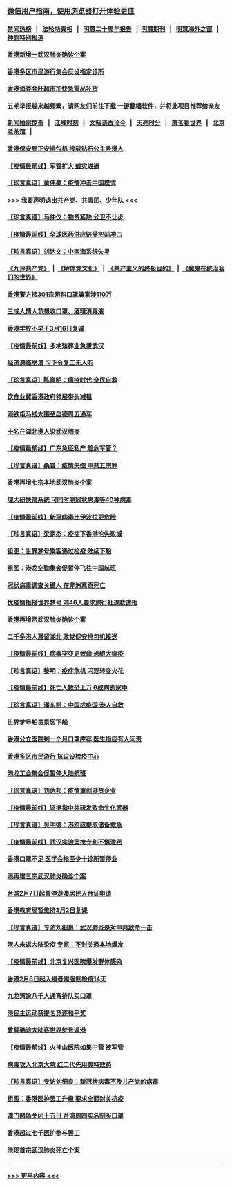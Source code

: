 ### [微信用户指南，使用浏览器打开体验更佳](https://github.com/gfw-breaker/banned-news1/blob/master/indexes/wechat-guide.md?t=0)
#### [禁闻热榜](热点新闻.md?t=0)  &nbsp;&nbsp;|&nbsp;&nbsp; [法轮功真相](https://github.com/gfw-breaker/truth/blob/master/README.md?t=0) &nbsp;&nbsp;|&nbsp;&nbsp; [明慧二十周年报告](https://github.com/gfw-breaker/mh-reports/blob/master/README.md?t=0) &nbsp;&nbsp;|&nbsp;&nbsp;[明慧期刊](https://github.com/gfw-breaker/mh-qikan) &nbsp;&nbsp;|&nbsp;&nbsp; [明慧海外之窗](https://github.com/gfw-breaker/mh-news/blob/master/README.md?t=0) &nbsp;&nbsp;|&nbsp;&nbsp; [神韵特别报道](https://github.com/gfw-breaker/mh-news/blob/master/shenyun.md?t=0)
#### [香港新增一武汉肺炎确诊个案](../pages/nsc415/n11874044.md?t=02171202) 
#### [香港多区市民游行集会反设指定诊所](../pages/nsc415/n11874017.md?t=02171202) 
#### [香港消委会吁超市加快急需品补货](../pages/nsc415/n11874003.md?t=02171202) 
#### 五毛举报越来越频繁，请网友们前往下载 [一键翻墙软件](https://github.com/gfw-breaker/ssr-accounts)，并将此项目推荐给亲友
#### [新闻拍案惊奇](https://github.com/gfw-breaker/banned-news1/blob/master/pages/link4.md) &nbsp;&nbsp;|&nbsp;&nbsp; [江峰时刻](https://github.com/gfw-breaker/banned-news1/blob/master/pages/link4.md) &nbsp;&nbsp;|&nbsp;&nbsp; [文昭谈古论今](https://github.com/gfw-breaker/banned-news1/blob/master/pages/link4.md) &nbsp;&nbsp;|&nbsp;&nbsp; [天亮时分](https://github.com/gfw-breaker/banned-news1/blob/master/pages/link4.md) &nbsp;&nbsp;|&nbsp;&nbsp; [萧茗看世界](https://github.com/gfw-breaker/banned-news1/blob/master/pages/link4.md) &nbsp;&nbsp;|&nbsp;&nbsp; [北京老茶馆](https://github.com/gfw-breaker/banned-news1/blob/master/pages/link4.md) &nbsp;&nbsp;|&nbsp;&nbsp; 
#### [香港保安局正安排包机 接载钻石公主号港人](../pages/nsc415/n11873932.md?t=02171202) 
#### [【疫情最前线】军管扩大 蝗灾进逼](../pages/nsc415/n11873780.md?t=02171202) 
#### [【珍言真语】黄伟豪：疫情冲击中国模式](../pages/nsc415/n11873482.md?t=02171202) 
#### [>>> 我要声明退出共产党、共青团、少年队 <<<](https://github.com/begood0513/goodnews/blob/master/quit/letter.md) 
#### [【珍言真语】马仲仪：物资紧缺 公卫不让步](../pages/nsc415/n11872315.md?t=02171202) 
#### [【疫情最前线】全球医药供应链受空前冲击](../pages/nsc415/n11869614.md?t=02171202) 
#### [【珍言真语】刘达文：中南海系统失灵](../pages/nsc415/n11869465.md?t=02171202) 
#### [《九评共产党》](https://github.com/begood0513/9ping.md/blob/master/README.md) &nbsp;|&nbsp; [《解体党文化》](../../../../jtdwh.md/blob/master/README.md)  &nbsp;|&nbsp; [《共产主义的终极目的》](../../../../gczydzjmd.md/blob/master/README.md) &nbsp;|&nbsp; [《魔鬼在统治我们的世界》](../../../../mgztzwmdsj.md/blob/master/README.md) 
#### [香港警方接301宗网购口罩骗案涉110万](../pages/nsc415/n11867572.md?t=02171202) 
#### [三成人情人节想收口罩、酒精消毒液](../pages/nsc415/n11867523.md?t=02171202) 
#### [香港学校不早于3月16日复课](../pages/nsc415/n11867498.md?t=02171202) 
#### [【疫情最前线】多地殡葬业急援武汉](../pages/nsc415/n11866914.md?t=02171202) 
#### [经济濒临崩溃 习下令复工无人听](../pages/nsc415/n11867269.md?t=02171202) 
#### [【珍言真语】陈竟明：瘟疫时代 全民自救](../pages/nsc415/n11866765.md?t=02171202) 
#### [饮食业冀香港政府领展带头减租](../pages/nsc415/n11864876.md?t=02171202) 
#### [港铁屯马线大围至启德周五通车](../pages/nsc415/n11864842.md?t=02171202) 
#### [十名在湖北港人染武汉肺炎](../pages/nsc415/n11864807.md?t=02171202) 
#### [【疫情最前线】广东急征私产 趁危军管？](../pages/nsc415/n11864205.md?t=02171202) 
#### [【珍言真语】桑普：疫情失控 中共五宗罪](../pages/nsc415/n11864157.md?t=02171202) 
#### [香港再增七宗本地武汉肺炎个案](../pages/nsc415/n11862405.md?t=02171202) 
#### [理大研快筛系统 可同时测冠状病毒等40种病毒](../pages/nsc415/n11862376.md?t=02171202) 
#### [【疫情最前线】新冠病毒比伊波拉更危险](../pages/nsc415/n11862199.md?t=02171202) 
#### [【珍言真语】梁家杰：疫症下香港沦失败城](../pages/nsc415/n11861588.md?t=02171202) 
#### [组图：世界梦号乘客通过检疫 陆续下船](../pages/nsc415/n11858302.md?t=02171202) 
#### [组图：港龙空勤集会促暂停飞往中国航班](../pages/nsc415/n11858190.md?t=02171202) 
#### [冠状病毒调查关键人 在非洲离奇死亡](../pages/nsc415/n11859798.md?t=02171202) 
#### [忧疫情拒搭世界梦号 港46人要求旅行社退款遭拒](../pages/nsc415/n11859849.md?t=02171202) 
#### [香港再增两武汉肺炎确诊个案](../pages/nsc415/n11859833.md?t=02171202) 
#### [二千多港人滞留湖北 政党促安排包机接送](../pages/nsc415/n11859831.md?t=02171202) 
#### [【疫情最前线】病毒突变更致命 恐酿大瘟疫](../pages/nsc415/n11859604.md?t=02171202) 
#### [【珍言真语】黎明：疫症危机 闪现转变火花](../pages/nsc415/n11859199.md?t=02171202) 
#### [【疫情最前线】死亡人数恐上万 6成病逝家中](../pages/nsc415/n11856687.md?t=02171202) 
#### [【珍言真语】潘东凯：中国成疫国 港人自救](../pages/nsc415/n11856962.md?t=02171202) 
#### [世界梦号船员乘客下船](../pages/nsc415/n11856883.md?t=02171202) 
#### [香港公立医院剩一个月口罩库存 医生指应有人问责](../pages/nsc415/n11856875.md?t=02171202) 
#### [香港多区市民游行 抗议设检疫中心](../pages/nsc415/n11856866.md?t=02171202) 
#### [港龙工会集会促暂停大陆航班](../pages/nsc415/n11856840.md?t=02171202) 
#### [【珍言真语】刘达邦：疫情重创港资企业](../pages/nsc415/n11854274.md?t=02171202) 
#### [【疫情最前线】证据指中共研发致命生化武器](../pages/nsc415/n11853087.md?t=02171202) 
#### [【珍言真语】吴明德：港府应提取储备救急](../pages/nsc415/n11852734.md?t=02171202) 
#### [【疫情最前线】武汉实验室抢专利不慎泄密](../pages/nsc415/n11850310.md?t=02171202) 
#### [香港口罩不足 医学会指至少十诊所暂停业](../pages/nsc415/n11850301.md?t=02171202) 
#### [港再增三宗武汉肺炎确诊个案](../pages/nsc415/n11850328.md?t=02171202) 
#### [台湾2月7日起暂停港澳居民入台证申请](../pages/nsc415/n11850304.md?t=02171202) 
#### [香港教育局暂维持3月2日复课](../pages/nsc415/n11850260.md?t=02171202) 
#### [【珍言真语】专访刘细良：武汉肺炎是对中共致命一击](../pages/nsc415/n11849934.md?t=02171202) 
#### [港人未返大陆染疫 专家：不封关恐本地爆发](../pages/nsc415/n11848021.md?t=02171202) 
#### [【疫情最前线】北京复兴医院爆发群体感染](../pages/nsc415/n11847626.md?t=02171202) 
#### [香港2月8日起入境者需强制检疫14天](../pages/nsc415/n11847658.md?t=02171202) 
#### [九龙湾逾八千人通宵排队买口罩](../pages/nsc415/n11847647.md?t=02171202) 
#### [港民主运动获提名竞逐和平奖](../pages/nsc415/n11847633.md?t=02171202) 
#### [曾载确诊大陆客世界梦号返港](../pages/nsc415/n11847608.md?t=02171202) 
#### [【疫情最前线】火神山医院如集中营 被军管](../pages/nsc415/n11847524.md?t=02171202) 
#### [病毒攻入北京大院 红二代先用美特效药](../pages/nsc415/n11847427.md?t=02171202) 
#### [【珍言真语】专访刘细良：新冠状病毒不及共产党的病毒](../pages/nsc415/n11847164.md?t=02171202) 
#### [组图：香港医护罢工升级 要求全面封关抗疫](../pages/nsc415/n11844107.md?t=02171202) 
#### [澳门赌场关闭十五日 台湾周四实名制买口罩](../pages/nsc415/n11845083.md?t=02171202) 
#### [香港超过七千医护参与罢工](../pages/nsc415/n11845051.md?t=02171202) 
#### [港现首宗武汉肺炎死亡个案](../pages/nsc415/n11844998.md?t=02171202) 

----
#### [ >>> 更早内容 <<< ](../indexes/nsc415-earlier.md)
